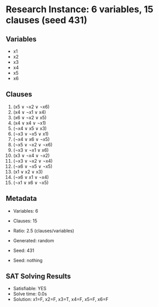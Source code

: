 # Research Instance: 6 variables, 15 clauses (seed 431)

## Variables
- x1
- x2
- x3
- x4
- x5
- x6

## Clauses
1. (x5 ∨ ¬x2 ∨ ¬x6)
2. (x4 ∨ ¬x1 ∨ x4)
3. (x6 ∨ ¬x2 ∨ x5)
4. (x4 ∨ x4 ∨ ¬x1)
5. (¬x4 ∨ x5 ∨ x3)
6. (¬x3 ∨ ¬x5 ∨ x1)
7. (¬x4 ∨ x6 ∨ ¬x5)
8. (¬x5 ∨ ¬x2 ∨ ¬x6)
9. (¬x3 ∨ ¬x1 ∨ x6)
10. (x3 ∨ ¬x4 ∨ ¬x2)
11. (¬x3 ∨ ¬x2 ∨ ¬x4)
12. (¬x6 ∨ ¬x5 ∨ ¬x5)
13. (x1 ∨ x2 ∨ x3)
14. (¬x6 ∨ x1 ∨ ¬x4)
15. (¬x1 ∨ x6 ∨ ¬x5)

## Metadata
- Variables: 6
- Clauses: 15
- Ratio: 2.5 (clauses/variables)
- Generated: random
- Seed: 431

- Seed: nothing

## SAT Solving Results
- Satisfiable: YES
- Solve time: 0.0s
- Solution: x1=F, x2=F, x3=T, x4=F, x5=F, x6=F